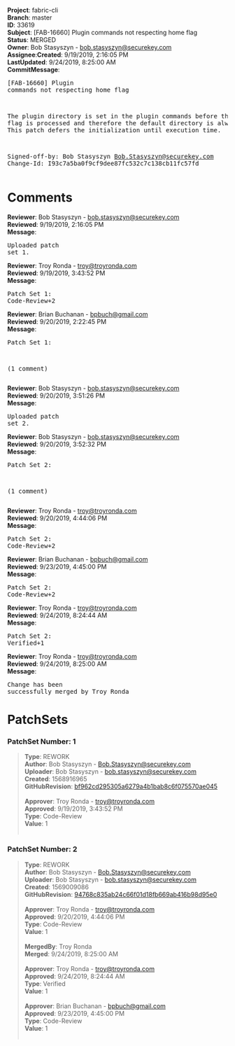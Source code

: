 <strong>Project</strong>: fabric-cli</br><strong>Branch</strong>: master<br><strong>ID</strong>: 33619<br><strong>Subject</strong>: [FAB-16660] Plugin commands not respecting home flag<br><strong>Status</strong>: MERGED<br><strong>Owner</strong>: Bob Stasyszyn - bob.stasyszyn@securekey.com<br><strong>Assignee</strong>:<strong>Created</strong>: 9/19/2019, 2:16:05 PM<br><strong>LastUpdated</strong>: 9/24/2019, 8:25:00 AM<br><strong>CommitMessage</strong>:<br><pre>[FAB-16660] Plugin commands not respecting home flag

The plugin directory is set in the plugin commands before the
--home flag is processed and therefore the default directory
is always used. This patch defers the initialization until
execution time.

Signed-off-by: Bob Stasyszyn <Bob.Stasyszyn@securekey.com>
Change-Id: I93c7a5ba0f9cf9dee87fc532c7c138cb11fc57fd
</pre><h1>Comments</h1><strong>Reviewer</strong>: Bob Stasyszyn - bob.stasyszyn@securekey.com<br><strong>Reviewed</strong>: 9/19/2019, 2:16:05 PM<br><strong>Message</strong>: <pre>Uploaded patch set 1.</pre><strong>Reviewer</strong>: Troy Ronda - troy@troyronda.com<br><strong>Reviewed</strong>: 9/19/2019, 3:43:52 PM<br><strong>Message</strong>: <pre>Patch Set 1: Code-Review+2</pre><strong>Reviewer</strong>: Brian Buchanan - bpbuch@gmail.com<br><strong>Reviewed</strong>: 9/20/2019, 2:22:45 PM<br><strong>Message</strong>: <pre>Patch Set 1:

(1 comment)</pre><strong>Reviewer</strong>: Bob Stasyszyn - bob.stasyszyn@securekey.com<br><strong>Reviewed</strong>: 9/20/2019, 3:51:26 PM<br><strong>Message</strong>: <pre>Uploaded patch set 2.</pre><strong>Reviewer</strong>: Bob Stasyszyn - bob.stasyszyn@securekey.com<br><strong>Reviewed</strong>: 9/20/2019, 3:52:32 PM<br><strong>Message</strong>: <pre>Patch Set 2:

(1 comment)</pre><strong>Reviewer</strong>: Troy Ronda - troy@troyronda.com<br><strong>Reviewed</strong>: 9/20/2019, 4:44:06 PM<br><strong>Message</strong>: <pre>Patch Set 2: Code-Review+2</pre><strong>Reviewer</strong>: Brian Buchanan - bpbuch@gmail.com<br><strong>Reviewed</strong>: 9/23/2019, 4:45:00 PM<br><strong>Message</strong>: <pre>Patch Set 2: Code-Review+2</pre><strong>Reviewer</strong>: Troy Ronda - troy@troyronda.com<br><strong>Reviewed</strong>: 9/24/2019, 8:24:44 AM<br><strong>Message</strong>: <pre>Patch Set 2: Verified+1</pre><strong>Reviewer</strong>: Troy Ronda - troy@troyronda.com<br><strong>Reviewed</strong>: 9/24/2019, 8:25:00 AM<br><strong>Message</strong>: <pre>Change has been successfully merged by Troy Ronda</pre><h1>PatchSets</h1><h3>PatchSet Number: 1</h3><blockquote><strong>Type</strong>: REWORK<br><strong>Author</strong>: Bob Stasyszyn - Bob.Stasyszyn@securekey.com<br><strong>Uploader</strong>: Bob Stasyszyn - bob.stasyszyn@securekey.com<br><strong>Created</strong>: 1568916965<br><strong>GitHubRevision</strong>: [bf962cd295305a6279a4b1bab8c6f075570ae045](https://github.com/hyperledger/fabric-cli/commit/bf962cd295305a6279a4b1bab8c6f075570ae045)<br><br><strong>Approver</strong>: Troy Ronda - troy@troyronda.com<br><strong>Approved</strong>: 9/19/2019, 3:43:52 PM<br><strong>Type</strong>: Code-Review<br><strong>Value</strong>: 1<br><br></blockquote><h3>PatchSet Number: 2</h3><blockquote><strong>Type</strong>: REWORK<br><strong>Author</strong>: Bob Stasyszyn - Bob.Stasyszyn@securekey.com<br><strong>Uploader</strong>: Bob Stasyszyn - bob.stasyszyn@securekey.com<br><strong>Created</strong>: 1569009086<br><strong>GitHubRevision</strong>: [94768c835ab24c66f01d18fb669ab416b98d95e0](https://github.com/hyperledger/fabric-cli/commit/94768c835ab24c66f01d18fb669ab416b98d95e0)<br><br><strong>Approver</strong>: Troy Ronda - troy@troyronda.com<br><strong>Approved</strong>: 9/20/2019, 4:44:06 PM<br><strong>Type</strong>: Code-Review<br><strong>Value</strong>: 1<br><br><strong>MergedBy</strong>: Troy Ronda<br><strong>Merged</strong>: 9/24/2019, 8:25:00 AM<br><br><strong>Approver</strong>: Troy Ronda - troy@troyronda.com<br><strong>Approved</strong>: 9/24/2019, 8:24:44 AM<br><strong>Type</strong>: Verified<br><strong>Value</strong>: 1<br><br><strong>Approver</strong>: Brian Buchanan - bpbuch@gmail.com<br><strong>Approved</strong>: 9/23/2019, 4:45:00 PM<br><strong>Type</strong>: Code-Review<br><strong>Value</strong>: 1<br><br></blockquote>